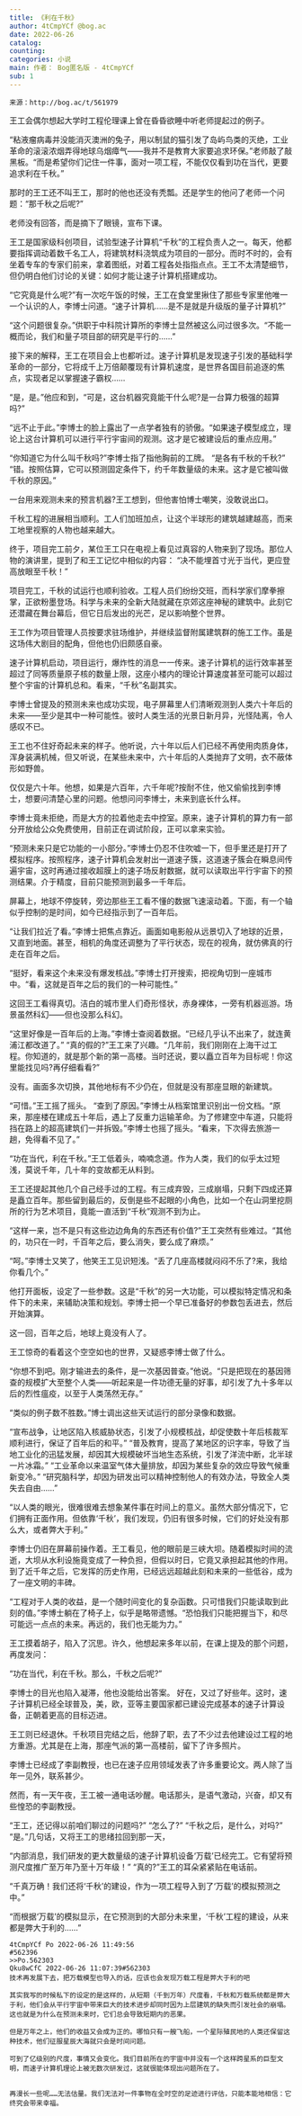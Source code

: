 ```yaml
---
title: 《利在千秋》
author: 4tCmpYCf @bog.ac
date: 2022-06-26
catalog: 
counting: 
categories: 小说
main: 作者： Bog匿名版 - 4tCmpYCf
sub: 1
---
```

    来源：http://bog.ac/t/561979

王工会偶尔想起大学时工程伦理课上曾在昏昏欲睡中听老师提起过的例子。

“粘液瘤病毒并没能消灭澳洲的兔子，用以制鼠的猫引发了岛屿鸟类的灭绝，工业革命的滚滚浓烟弄得地球乌烟瘴气——我并不是教育大家要追求环保。”老师敲了敲黑板。“而是希望你们记住一件事，面对一项工程，不能仅仅看到功在当代，更要追求利在千秋。”

那时的王工还不叫王工，那时的他也还没有秃瓢。还是学生的他问了老师一个问题：“那千秋之后呢?”

老师没有回答，而是摘下了眼镜，宣布下课。


王工是国家级科创项目，试验型速子计算机“千秋”的工程负责人之一。每天，他都要指挥调动着数千名工人，将建筑材料浇筑成为项目的一部分。而时不时的，会有坐着专车的专家们前来，拿着图纸，对着工程各处指指点点。王工不太清楚细节，但仍明白他们讨论的关键：如何才能让速子计算机搭建成功。

“它究竟是什么呢?”有一次吃午饭的时候，王工在食堂里揪住了那些专家里他唯一一个认识的人，李博士问道。“速子计算机……是不是就是升级版的量子计算机?”

“这个问题很复杂。”供职于中科院计算所的李博士显然被这么问过很多次。“不能一概而论，我们和量子项目部的研究是平行的……”

接下来的解释，王工在项目会上也都听过。速子计算机是发现速子引发的基础科学革命的一部分，它将成千上万倍颠覆现有计算机速度，是世界各国目前追逐的焦点，实现者足以掌握速子霸权……

“是，是。”他应和到，“可是，这台机器究竟能干什么呢?是一台算力极强的超算吗?”

“远不止于此。”李博士的脸上露出了一点学者独有的骄傲。“如果速子模型成立，理论上这台计算机可以进行平行宇宙间的观测。这才是它被建设后的重点应用。”

“你知道它为什么叫千秋吗?”李博士指了指他胸前的工牌。
“是各有千秋的千秋?”
“错。按照估算，它可以预测固定条件下，约千年数量级的未来。这才是它被叫做千秋的原因。”

一台用来观测未来的预言机器?王工想到，但他害怕博士嘲笑，没敢说出口。

千秋工程的进展相当顺利。工人们加班加点，让这个半球形的建筑越建越高，而来工地里视察的人物也越来越大。

终于，项目完工前夕，某位王工只在电视上看见过真容的人物来到了现场。那位人物的演讲里，提到了和王工记忆中相似的内容：
“决不能埋首寸光于当代，更应登高放眼至千秋！”


项目完工，千秋的试运行也顺利验收。工程人员们纷纷交班，而科学家们摩拳擦掌，正欲粉墨登场。科学与未来的全新大陆就藏在京郊这座神秘的建筑中。此刻它还潜藏在舞台幕后，但它日后发出的光芒，足以影响整个世界。

王工作为项目管理人员按要求驻场维护，并继续监督附属建筑群的施工工作。虽是这场伟大剧目的配角，但他也仍旧颇感自豪。


速子计算机启动，项目运行，爆炸性的消息一一传来。速子计算机的运行效率甚至超过了同等质量原子核的数量上限，这座小楼内的理论计算速度甚至可能可以超过整个宇宙的计算机总和。看来，“千秋”名副其实。

李博士曾提及的预测未来也成功实现，电子屏幕里人们清晰观测到人类六十年后的未来——至少是其中一种可能性。彼时人类生活的光景日新月异，光怪陆离，令人感叹不已。

王工也不住好奇起未来的样子。他听说，六十年以后人们已经不再使用肉质身体，浑身装满机械，但又听说，在某些未来中，六十年后的人类抛弃了文明，衣不蔽体形如野兽。

仅仅是六十年。他想，如果是六百年，六千年呢?按耐不住，他又偷偷找到李博士，想要问清楚心里的问题。他想问问李博士，未来到底长什么样。

李博士竟未拒绝，而是大方的拉着他走去中控室。原来，速子计算机的算力有一部分开放给公众免费使用，目前正在调试阶段，正可以拿来实验。

“预测未来只是它功能的一小部分。”李博士仍忍不住吹嘘一下，但手里还是打开了模拟程序。按照程序，速子计算机会发射出一道速子簇，这道速子簇会在瞬息间传遍宇宙，这时再通过接收超膜上的速子场反射数据，就可以读取出平行宇宙下的预测结果。介于精度，目前只能预测到最多一千年后。

屏幕上，地球不停旋转，旁边那些王工看不懂的数据飞速滚动着。下面，有一个轴似乎控制的是时间，如今已经指示到了一百年后。

“让我们拉近了看。”李博士把焦点靠近。画面如电影般从远景切入了地球的近景，又直到地面。甚至，相机的角度还调整为了平行状态，现在的视角，就仿佛真的行走在百年之后。

“挺好，看来这个未来没有爆发核战。”李博士打开搜索，把视角切到一座城市中。“看，这就是百年之后的我们的一种可能性。”

这回王工看得真切。洁白的城市里人们奇形怪状，赤身裸体，一旁有机器巡游。场景虽然科幻——但也没那么科幻。

“这里好像是一百年后的上海。”李博士查阅着数据。“已经几乎认不出来了，就连黄浦江都改道了。”
“真的假的?”王工来了兴趣。“几年前，我们刚刚在上海干过工程。你知道的，就是那个新的第一高楼。当时还说，要以矗立百年为目标呢！你这里能找见吗?再仔细看看?”

没有。画面多次切换，其他地标有不少仍在，但就是没有那座显眼的新建筑。

“可惜。”王工摇了摇头。
“查到了原因。”李博士从档案馆里识别出一份文档。“原来，那座楼在建成五十年后，遇上了反重力运输革命。为了修建空中车道，只能将挡在路上的超高建筑们一并拆毁。”李博士也摇了摇头。“看来，下次得去旅游一趟，免得看不见了。”

“功在当代，利在千秋。”王工低着头，喃喃念道。作为人类，我们的似乎太过短浅，莫说千年，几十年的变故都无从料到。

王工还提起其他几个自己经手过的工程。有三成弃毁，三成崩塌，只剩下四成还算是矗立百年。那些留到最后的，反倒是些不起眼的小角色，比如一个在山洞里挖厕所的行为艺术项目，竟能一直活到“千秋”观测不到为止。

“这样一来，岂不是只有这些边边角角的东西还有价值?”王工突然有些难过。“其他的，功只在一时，千百年之后，要么消失，要么成了麻烦。”

“呵。”李博士又笑了，他笑王工见识短浅。“丢了几座高楼就闷闷不乐了?来，我给你看几个。”

他打开面板，设定了一些参数。这是“千秋”的另一大功能，可以模拟特定情况和条件下的未来，来辅助决策和规划。李博士把一个早已准备好的参数包丢进去，然后开始演算。

这一回，百年之后，地球上竟没有人了。

王工惊奇的看着这个空空如也的世界，又疑惑李博士做了什么。

“你想不到吧。刚才输进去的条件，是一次基因普查。”他说。“只是把现在的基因筛查的规模扩大至整个人类——听起来是一件功德无量的好事，却引发了九十多年以后的烈性瘟疫，以至于人类荡然无存。”

“类似的例子数不胜数。”博士调出这些天试运行的部分录像和数据。

“宣布战争，让地区陷入核威胁状态，引发了小规模核战，却促使数十年后核裁军顺利进行，保证了百年后的和平。”
“普及教育，提高了某地区的识字率，导致了当地工业化的迅猛发展，却因其大规模破坏当地生态系统，引发了洋流中断，北半球一片冰霜。”
“工业革命以来温室气体大量排放，却因为某些复杂的效应导致气候重新变冷。”
“研究脑科学，却因为研发出可以精神控制他人的有效办法，导致全人类失去自由……”

“以人类的眼光，很难很难去想象某件事在时间上的意义。虽然大部分情况下，它们拥有正面作用。但依靠‘千秋’，我们发现，仍旧有很多时候，它们的好处没有那么大，或者弊大于利。”

李博士仍旧在屏幕前操作着。王工看见，他的眼前是三峡大坝。随着模拟时间的流逝，大坝从水利设施竟变成了一种负担，但假以时日，它竟又承担起其他的作用。到了近千年之后，它发挥的历史作用，已经远远超越此刻和未来的一些低谷，成为了一座文明的丰碑。

“工程对于人类的收益，是一个随时间变化的复杂函数。只可惜我们只能读取到此刻的值。”李博士躺在了椅子上，似乎是略带遗憾。“恐怕我们只能把握当下，和尽可能远一点点的未来。再远的，我们也无能为力。”

王工摸着胡子，陷入了沉思。许久，他想起来多年以前，在课上提及的那个问题，再度发问：

“功在当代，利在千秋。那么，千秋之后呢?”

李博士的目光也陷入凝滞，他也没能给出答案。
好在，又过了好些年。这时，速子计算机已经全球普及，美，欧，亚等主要国家都已建设完成基本的速子计算设备，正朝着更高的目标迈进。

王工则已经退休。千秋项目完结之后，他辞了职，去了不少过去他建设过工程的地方重游。尤其是在上海，那座气派的第一高楼前，留下了许多照片。

李博士已经成了李副教授，也已在速子应用领域发表了许多重要论文。两人除了当年一见外，联系甚少。


然而，有一天午夜，王工被一通电话吵醒。电话那头，是语气激动，兴奋，却又有些惶恐的李副教授。

“王工，还记得以前咱们聊过的问题吗?”
“怎么了?”
“千秋之后，是什么，对吗?”
“是。”几句话，又将王工的思绪拉回到那一天，

“内部消息，我们研发的更大数量级的速子计算机设备‘万载’已经完工。它有望将预测尺度推广至万年乃至十万年级！”
“真的?”王工的耳朵紧紧贴在电话前。

“千真万确！我们还将‘千秋’的建设，作为一项工程导入到了‘万载’的模拟预测之中。”

“而根据‘万载’的模拟显示，在它预测到的大部分未来里，‘千秋’工程的建设，从来都是弊大于利的……”


    4tCmpYCf Po	2022-06-26 11:49:56
    #562396
    >>Po.562303
    Qku8wCfC 2022-06-26 11:07:39#562303
    技术再发展下去，把万载模型也导入的话，应该也会发现万载工程是弊大于利的吧

    其实我写的时候私下的设定的是这样的，从短期（千到万年）尺度看，千秋和万载系统都是弊大于利，他们会从平行宇宙中带来巨大的技术进步却同时因为上层建筑的缺失而引发社会的崩塌。这也就是为什么在预测未来时，它们总会导致短期内的恶果。

    但是万年之上，他们的收益又会成为正的。哪怕只有一艘飞船，一个星际殖民地的人类还保留这种技术，他们征服星辰大海就只会是时间问题。

    可到了亿级别的尺度，事情又会变化。我们目前所在的宇宙中并没有一个这样跨星系的巨型文明，而速子计算机理论上被无数次研发过，这就很能体现出问题所在了。


    再漫长一些呢……无法估量。我们无法对一件事物在全时空的足迹进行评估，只能本能地相信：它终究会带来幸福。

